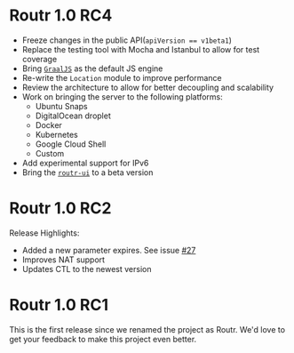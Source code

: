 # Routr 1.0 RC4

- Freeze changes in the public API(`apiVersion == v1beta1`)
- Replace the testing tool with Mocha and Istanbul to allow for test coverage
- Bring [`GraalJS`](https://www.graalvm.org) as the default JS engine
- Re-write the `Location` module to improve performance
- Review the architecture to allow for better decoupling and scalability
- Work on bringing the server to the following platforms:
    - Ubuntu Snaps
    - DigitalOcean droplet
    - Docker
    - Kubernetes
    - Google Cloud Shell
    - Custom
- Add experimental support for IPv6
- Bring the [`routr-ui`](https://github.com/fonoster/routr-ui) to a beta version

# Routr 1.0 RC2

Release Highlights:

- Added a new parameter expires. See issue [#27](https://github.com/fonoster/routr/issues/27)
- Improves NAT support
- Updates CTL to the newest version

# Routr 1.0 RC1

This is the first release since we renamed the project as Routr. We'd love to get your feedback to make this project even better.
